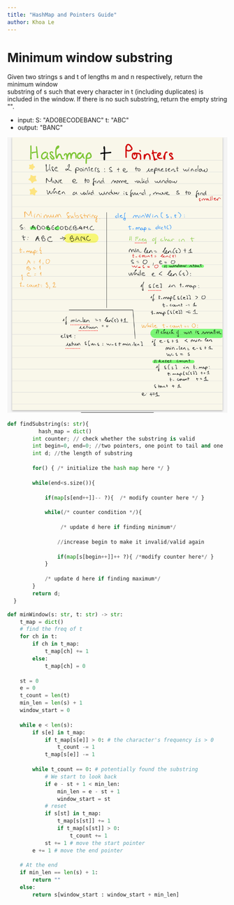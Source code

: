 ```yaml
---
title: "HashMap and Pointers Guide"
author: Khoa Le
---
```



# Minimum window substring
Given two strings s and t of lengths m and n respectively, return the minimum window <br>
substring of s such that every character in t (including duplicates) is included in the window. If there is no such substring, return the empty string "". <br>

- input: S: "ADOBECODEBANC" t: "ABC"
- output: "BANC"

![Minimum window substring](../resources/min_windon_substring.jpeg)

```py
def findSubstring(s: str){
	      hash_map = dict()
        int counter; // check whether the substring is valid
        int begin=0, end=0; //two pointers, one point to tail and one  head
        int d; //the length of substring

        for() { /* initialize the hash map here */ }

        while(end<s.size()){

            if(map[s[end++]]-- ?){  /* modify counter here */ }

            while(/* counter condition */){ 
                 
                 /* update d here if finding minimum*/

                //increase begin to make it invalid/valid again
                
                if(map[s[begin++]]++ ?){ /*modify counter here*/ }
            }  

            /* update d here if finding maximum*/
        }
        return d;
  }
```

```python
def minWindow(s: str, t: str) -> str:
	t_map = dict()
	# find the freq of t
	for ch in t:
		if ch in t_map:
			t_map[ch] += 1
		else:
			t_map[ch] = 0
	
	st = 0
	e = 0
	t_count = len(t)
	min_len = len(s) + 1
	window_start = 0

	while e < len(s):
		if s[e] in t_map:
			if t_map[s[e]] > 0: # the character's frequency is > 0
				t_count -= 1
			t_map[s[e]] -= 1
		
		while t_count == 0: # potentially found the substring
			# We start to look back
			if e - st + 1 < min_len:
				min_len = e - st + 1
				window_start = st
			# reset
			if s[st] in t_map:
				t_map[s[st]] += 1
				if t_map[s[st]] > 0:
					t_count += 1
			st += 1 # move the start pointer
		e += 1 # move the end pointer

	# At the end
	if min_len == len(s) + 1:
		return ""
	else:
		return s[window_start : window_start + min_len]
```